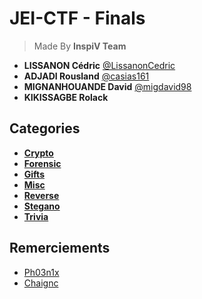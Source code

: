 # JEI-CTF - Finals

> Made By **InspiV Team**
  * **LISSANON Cédric** [@LissanonCedric](https://twitter.com/LissanonCedric)
  * **ADJADI Rousland** [@casias161](https://twitter.com/casias161)
  * **MIGNANHOUANDE David** [@migdavid98](https://twitter.com/migdavid98)
  *  **KIKISSAGBE Rolack**

## Categories
* [**Crypto**](Crypto)
* [**Forensic**](Forensic/README.md)
* [**Gifts**]()
* [**Misc**]()
* [**Reverse**]()
* [**Stegano**]()
* [**Trivia**]()

## Remerciements
* [Ph03n1x](https://twitter.com/__Ph03n1x)
* [Chaignc](https://twitter.com/chaignc)
